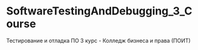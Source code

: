 # SoftwareTestingAndDebugging_3_Course
Тестирование и отладка ПО 3 курс - Колледж бизнеса и права (ПОИТ)

